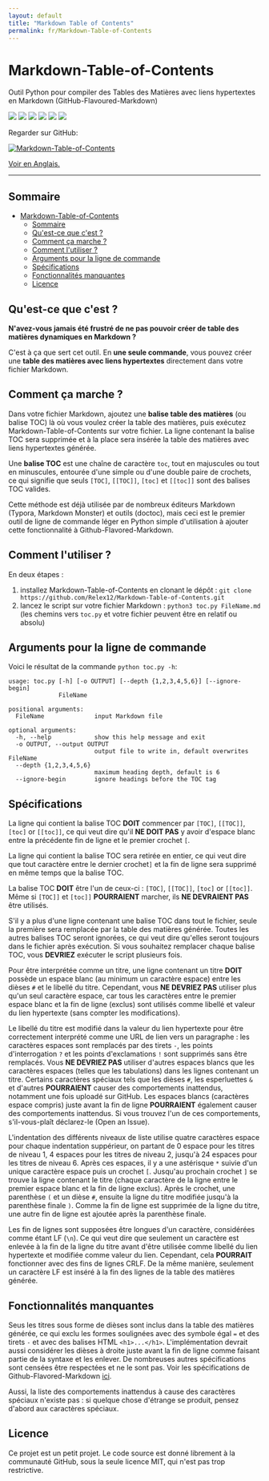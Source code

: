 ```yaml
---
layout: default
title: "Markdown Table of Contents"
permalink: fr/Markdown-Table-of-Contents
---
```


# Markdown-Table-of-Contents
Outil Python pour compiler des Tables des Matières avec liens hypertextes en Markdown (GitHub-Flavoured-Markdown)

![](https://img.shields.io/badge/status-In_Progress-green) ![](https://img.shields.io/github/license/Relex12/Markdown-Table-of-Contents) ![](https://img.shields.io/github/repo-size/Relex12/Markdown-Table-of-Contents) ![](https://img.shields.io/github/languages/top/Relex12/Markdown-Table-of-Contents) ![](https://img.shields.io/github/last-commit/Relex12/Markdown-Table-of-Contents) ![](https://img.shields.io/github/stars/Relex12/Markdown-Table-of-Contents)



Regarder sur GitHub:

[![Markdown-Table-of-Contents](https://github-readme-stats.vercel.app/api/pin/?username=Relex12&repo=Markdown-Table-of-Contents)](https://github.com/Relex12/Markdown-Table-of-Contents)

[Voir en Anglais.](https://relex12.github.io/Markdown-Table-of-Contents)

---

## Sommaire

* [Markdown-Table-of-Contents](#markdown-table-of-contents)
    * [Sommaire](#sommaire)
    * [Qu'est-ce que c'est ?](#qu'est-ce-que-c'est-)
    * [Comment ça marche ?](#comment-ça-marche-)
    * [Comment l'utiliser ?](#comment-l'utiliser-)
    * [Arguments pour la ligne de commande](#arguments-pour-la-ligne-de-commande)
    * [Spécifications](#spécifications)
    * [Fonctionnalités manquantes](#fonctionnalités-manquantes)
    * [Licence](#licence)

<!-- table of contents created by Adrian Bonnet, see https://Relex12.github.io/Markdown-Table-of-Contents for more -->

## Qu'est-ce que c'est ?

**N'avez-vous jamais été frustré de ne pas pouvoir créer de table des matières dynamiques en Markdown ?**

C'est à ça que sert cet outil. En **une seule commande**, vous pouvez créer une **table des matières avec liens hypertextes** directement dans votre fichier Markdown.

## Comment ça marche ?

Dans votre fichier Markdown, ajoutez une **balise table des matières** (ou balise TOC) là où vous voulez créer la table des matières, puis exécutez Markdown-Table-of-Contents sur votre fichier. La ligne contenant la balise TOC sera supprimée et à la place sera insérée la table des matières avec liens hypertextes générée.

Une **balise TOC** est une chaîne de caractère `toc`, tout en majuscules ou tout en minuscules, entourée d'une simple ou d'une double paire de crochets, ce qui signifie que seuls `[TOC]`, `[[TOC]]`, `[toc]` et `[[toc]]` sont des balises TOC valides.

Cette méthode est déjà utilisée par de nombreux éditeurs Markdown (Typora, Markdown Monster) et outils (doctoc), mais ceci est le premier outil de ligne de commande léger en Python simple d'utilisation à ajouter cette fonctionnalité à Github-Flavored-Markdown.

## Comment l'utiliser ?

En deux étapes :

1. installez Markdown-Table-of-Contents en clonant le dépôt : `git clone https://github.com/Relex12/Markdown-Table-of-Contents.git`
2. lancez le script sur votre fichier Markdown : `python3 toc.py FileName.md` (les chemins vers `toc.py` et votre fichier peuvent être en relatif ou absolu)

## Arguments pour la ligne de commande

Voici le résultat de la commande `python toc.py -h`:

```
usage: toc.py [-h] [-o OUTPUT] [--depth {1,2,3,4,5,6}] [--ignore-begin]
              FileName

positional arguments:
  FileName              input Markdown file

optional arguments:
  -h, --help            show this help message and exit
  -o OUTPUT, --output OUTPUT
                        output file to write in, default overwrites FileName
  --depth {1,2,3,4,5,6}
                        maximum heading depth, default is 6
  --ignore-begin        ignore headings before the TOC tag
```

## Spécifications

La ligne qui contient la balise TOC **DOIT** commencer par `[TOC]`, `[[TOC]]`, `[toc]` or `[[toc]]`, ce qui veut dire qu'il **NE DOIT PAS** y avoir d'espace blanc entre la précédente fin de ligne et le premier crochet `[`.

La ligne qui contient la balise TOC sera retirée en entier, ce qui veut dire que tout caractère entre le dernier crochet`]` et la fin de ligne sera supprimé en même temps que la balise TOC.

La balise TOC **DOIT** être l'un de ceux-ci : `[TOC]`, `[[TOC]]`, `[toc]` or `[[toc]]`. Même si `[TOC]]` et `[toc]]` **POURRAIENT** marcher, ils **NE DEVRAIENT PAS** être utilisés.

S'il y a plus d'une ligne contenant une balise TOC dans tout le fichier, seule la première sera remplacée par la table des matières générée. Toutes les autres balises TOC seront ignorées, ce qui veut dire qu'elles seront toujours dans le fichier après exécution. Si vous souhaitez remplacer chaque balise TOC, vous **DEVRIEZ** exécuter le script plusieurs fois.

Pour être interprétée comme un titre, une ligne contenant un titre **DOIT** possède un espace blanc (au minimum un caractère espace) entre les dièses `#` et le libellé du titre. Cependant, vous **NE DEVRIEZ PAS** utiliser plus qu'un seul caractère espace, car tous les caractères entre le premier espace blanc et la fin de ligne (exclus) sont utilisés comme libellé et valeur du lien hypertexte (sans compter les modifications).

Le libellé du titre est modifié dans la valeur du lien hypertexte pour être correctement interprété comme une URL de lien vers un paragraphe : les caractères espaces sont remplacés par des tirets `-`, les points d'interrogation `?` et les points d'exclamations `!` sont supprimés sans être remplacés. Vous **NE DEVRIEZ PAS** utiliser d'autres espaces blancs que les caractères espaces (telles que les tabulations) dans les lignes contenant un titre. Certains caractères spéciaux tels que les dièses `#`, les esperluettes `&` et d'autres **POURRAIENT** causer des comportements inattendus, notamment une fois uploadé sur GitHub. Les espaces blancs (caractères espace compris) juste avant la fin de ligne **POURRAIENT** également causer des comportements inattendus. Si vous trouvez l'un de ces comportements, s'il-vous-plaît déclarez-le (Open an Issue).

L'indentation des différents niveaux de liste utilise quatre caractères espace pour chaque indentation suppérieur, on partant de 0 espace pour les titres de niveau 1, 4 espaces pour les titres de niveau 2, jusqu'à 24 espaces pour les titres de niveau 6. Après ces espaces, il y a une astérisque `*` suivie d'un unique caractère espace puis un crochet `[`. Jusqu'au prochain crochet `]` se trouve la ligne contenant le titre (chaque caractère de la ligne entre le premier espace blanc et la fin de ligne exclus). Après le crochet, une parenthèse `(` et un dièse `#`, ensuite la ligne du titre modifiée jusqu'à la parenthèse finale `)`. Comme la fin de ligne est supprimée de la ligne du titre, une autre fin de ligne est ajoutée après la parenthèse finale.

Les fin de lignes sont supposées être longues d'un caractère, considérées comme étant LF (`\n`). Ce qui veut dire que seulement un caractère est enlevée à la fin de la ligne du titre avant d'être utilisée comme libellé du lien hypertexte et modifiée comme valeur du lien. Cependant, cela **POURRAIT** fonctionner avec des fins de lignes CRLF. De la même manière, seulement un caractère LF est inséré à la fin des lignes de la table des matières générée.

## Fonctionnalités manquantes

Seus les titres sous forme de dièses sont inclus dans la table des matières générée, ce qui exclu les formes soulignées avec des symbole égal `=` et des tirets `-` et avec des balises HTML `<h1>...</h1>`. L'implémentation devrait aussi considérer les dièses à droite juste avant la fin de ligne comme faisant partie de la syntaxe et les enlever. De nombreuses autres spécifications sont censées être respectées et ne le sont pas. Voir les spécifications de Github-Flavored-Markdown [ici](https://github.github.com/gfm).

Aussi, la liste des comportements inattendus à cause des caractères spéciaux n'existe pas : si quelque chose d'étrange se produit, pensez d'abord aux caractères spéciaux.

## Licence

Ce projet est un petit projet. Le code source est donné librement à la communauté GitHub, sous la seule licence MIT, qui n'est pas trop restrictive.
